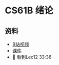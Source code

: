 # CS61B 绪论

## 资料
* [B站视频](https://www.bilibili.com/video/BV1hJ4m1M7ZA?spm_id_from=333.788.videopod.sections&vd_source=2a33d03ec3e67e46971208a7faa0dcda)
* [课件](https://www.learncs.site/docs/curriculum-resource/cs61b/cs61b_en/syllabus)
* 📌 看到Lec12 33:36

